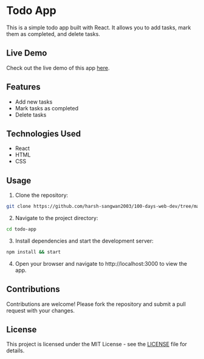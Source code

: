 # Todo App

This is a simple todo app built with React. It allows you to add tasks, mark them as completed, and delete tasks.

## Live Demo

Check out the live demo of this app [here](https://harsh-todo-app.vercel.app/).

## Features

- Add new tasks
- Mark tasks as completed
- Delete tasks

## Technologies Used

- React
- HTML
- CSS

## Usage

1. Clone the repository:

```bash
git clone https://github.com/harsh-sangwan2003/100-days-web-dev/tree/main/React%20JS/Projects/todo-app.git
```

2. Navigate to the project directory:

```bash
cd todo-app
```

3. Install dependencies and start the development server:

```bash
npm install && start
```

4. Open your browser and navigate to http://localhost:3000 to view the app.

## Contributions

Contributions are welcome! Please fork the repository and submit a pull request with your changes.

## License

This project is licensed under the MIT License - see the [LICENSE](LICENSE) file for details.
